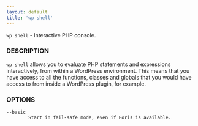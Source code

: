```yaml
---
layout: default
title: 'wp shell'
---
```


`wp shell` - Interactive PHP console.

### DESCRIPTION

`wp shell` allows you to evaluate PHP statements and expressions interactively, from within a WordPress environment. This means that you have access to all the functions, classes and globals that you would have access to from inside a WordPress plugin, for example.

### OPTIONS

	--basic
			Start in fail-safe mode, even if Boris is available.


